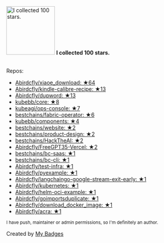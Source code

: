 <img src="https://my-badges.github.io/my-badges/stars-100.png" alt="I collected 100 stars." title="I collected 100 stars." width="128">
<strong>I collected 100 stars.</strong>
<br><br>

Repos:

* <a href="https://github.com/Abirdcfly/xiaoe_download">Abirdcfly/xiaoe_download: ★64</a>
* <a href="https://github.com/Abirdcfly/kindle-calibre-recipe">Abirdcfly/kindle-calibre-recipe: ★13</a>
* <a href="https://github.com/Abirdcfly/dupword">Abirdcfly/dupword: ★13</a>
* <a href="https://github.com/kubebb/core">kubebb/core: ★8</a>
* <a href="https://github.com/kubeagi/ops-console">kubeagi/ops-console: ★7</a>
* <a href="https://github.com/bestchains/fabric-operator">bestchains/fabric-operator: ★6</a>
* <a href="https://github.com/kubebb/components">kubebb/components: ★4</a>
* <a href="https://github.com/bestchains/website">bestchains/website: ★2</a>
* <a href="https://github.com/bestchains/product-design">bestchains/product-design: ★2</a>
* <a href="https://github.com/bestchains/HackTheAI">bestchains/HackTheAI: ★2</a>
* <a href="https://github.com/Abirdcfly/FreeGPT35-Vercel">Abirdcfly/FreeGPT35-Vercel: ★2</a>
* <a href="https://github.com/bestchains/bc-saas">bestchains/bc-saas: ★1</a>
* <a href="https://github.com/bestchains/bc-cli">bestchains/bc-cli: ★1</a>
* <a href="https://github.com/Abirdcfly/test-infra">Abirdcfly/test-infra: ★1</a>
* <a href="https://github.com/Abirdcfly/pyexample">Abirdcfly/pyexample: ★1</a>
* <a href="https://github.com/Abirdcfly/langchaingo-google-stream-exit-early">Abirdcfly/langchaingo-google-stream-exit-early: ★1</a>
* <a href="https://github.com/Abirdcfly/kubernetes">Abirdcfly/kubernetes: ★1</a>
* <a href="https://github.com/Abirdcfly/helm-oci-example">Abirdcfly/helm-oci-example: ★1</a>
* <a href="https://github.com/Abirdcfly/goimportsduplicate">Abirdcfly/goimportsduplicate: ★1</a>
* <a href="https://github.com/Abirdcfly/download_docker_image">Abirdcfly/download_docker_image: ★1</a>
* <a href="https://github.com/Abirdcfly/acra">Abirdcfly/acra: ★1</a>

<sup>I have push, maintainer or admin permissions, so I'm definitely an author.<sup>



Created by <a href="https://github.com/my-badges/my-badges">My Badges</a>